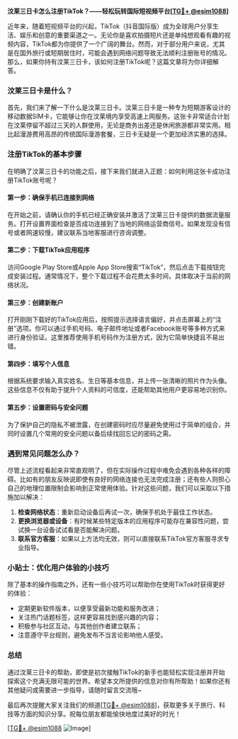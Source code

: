 **汶莱三日卡怎么注册TikTok？——轻松玩转国际短视频平台[[TG💪+ @esim1088](https://t.me/s/esim1088)]**

近年来，随着短视频平台的兴起，TikTok（抖音国际版）成为全球用户分享生活、娱乐和创意的重要渠道之一。无论你是喜欢拍摄短片还是单纯想观看有趣的视频内容，TikTok都为你提供了一个广阔的舞台。然而，对于部分用户来说，尤其是在国外旅行或短期居住时，可能会遇到网络问题导致无法顺利注册账号的情况。那么，如果你持有汶莱三日卡，该如何注册TikTok呢？这篇文章将为你详细解答。

### 汶莱三日卡是什么？

首先，我们来了解一下什么是汶莱三日卡。汶莱三日卡是一种专为短期游客设计的移动数据SIM卡，它能够让你在汶莱境内享受高速上网服务。这张卡非常适合计划在汶莱停留不超过三天的人群使用，无论是商务出差还是休闲旅游都非常实用。相比起漫游费用高昂的传统国际漫游套餐，三日卡无疑是一个更加经济实惠的选择。

### 注册TikTok的基本步骤

在明确了汶莱三日卡的功能之后，接下来我们就进入正题：如何利用这张卡成功注册TikTok账号呢？

#### 第一步：确保手机已连接到网络
在开始之前，请确认你的手机已经正确安装并激活了汶莱三日卡提供的数据流量服务。打开设置界面检查是否成功连接到了当地的网络运营商信号。如果发现没有信号或者网速较慢，建议联系当地客服进行咨询调整。

#### 第二步：下载TikTok应用程序
访问Google Play Store或Apple App Store搜索“TikTok”，然后点击下载按钮完成安装过程。通常情况下，整个下载过程不会花费太多时间，具体取决于当前的网络状况。

#### 第三步：创建新账户
打开刚刚下载好的TikTok应用后，按照提示选择语言偏好，并点击屏幕上的“注册”选项。你可以通过手机号码、电子邮件地址或者Facebook账号等多种方式来进行身份验证。这里推荐使用手机号码作为注册方式，因为它简单快捷且不易出错。

#### 第四步：填写个人信息
根据系统要求输入真实姓名、生日等基本信息，并上传一张清晰的照片作为头像。这些信息不仅有助于提升个人资料的可信度，还能帮助其他用户更容易地识别你。

#### 第五步：设置密码与安全问题
为了保护自己的隐私不被泄露，在创建密码时应尽量避免使用过于简单的组合，并同时设置几个常用的安全问题以备后续找回忘记的密码之需。

### 遇到常见问题怎么办？

尽管上述流程看起来非常直观明了，但在实际操作过程中难免会遇到各种各样的障碍。比如有的朋友反映说即使有良好的网络连接也无法完成注册；还有些人则担心自己的地理位置限制会影响到正常使用体验。针对这些问题，我们可以采取以下措施加以解决：

1. **检查网络状态**：重新启动设备后再试一次，确保手机处于最佳工作状态。
2. **更换浏览器或设备**：有时候某些特定版本的应用程序可能存在兼容性问题，尝试换一台设备试试看是否能解决问题。
3. **联系官方客服**：如果以上方法均无效，则可以直接联系TikTok官方客服寻求专业指导。

### 小贴士：优化用户体验的小技巧

除了基本的操作指南之外，还有一些小技巧可以帮助你在使用TikTok时获得更好的体验：

- 定期更新软件版本，以便享受最新功能和服务改进；
- 关注热门话题标签，这样更容易找到感兴趣的内容；
- 积极参与社区互动，与其他创作者建立联系；
- 注意遵守平台规则，避免发布不当言论影响他人感受。

### 总结

通过汶莱三日卡的帮助，即使是初次接触TikTok的新手也能轻松实现注册并开始探索这个充满无限可能的世界。希望本文所提供的信息对你有所帮助！如果你还有其他疑问或需要进一步指导，请随时留言交流哦~

最后再次提醒大家关注我们的频道[[TG💪+ @esim1088](https://t.me/s/esim1088)]，获取更多关于旅行、科技等方面的知识分享。祝每位朋友都能愉快地度过美好的时光！

[[TG💪+ @esim1088](https://t.me/s/esim1088) ![Image](https://i.postimg.cc/4NQfJmqS/Snipaste-2025-05-13-00-14-12.png)]